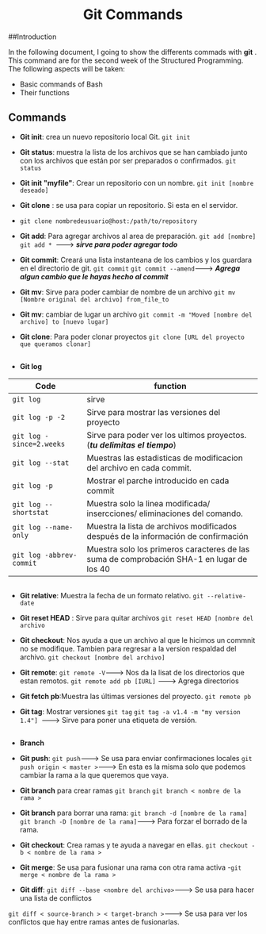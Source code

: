 # <center> Git Commands

##Introduction

In the following document, I going to show the differents commads with **git** . This command are for the second week of the Structured Programming. The following aspects will be taken:

- Basic commands of Bash
- Their functions 

##  Commands

- **Git init**: crea un nuevo repositorio local Git.
`git init `

- **Git status**: muestra la lista de los archivos que se han cambiado junto con los archivos que están por ser preparados o confirmados.
`git status`

- **Git init "myfile"**: Crear un repositorio con un nombre.
`git init [nombre deseado]`

- **Git clone** : se usa para copiar un repositorio. Si esta en el servidor.
- `git clone nombredeusuario@host:/path/to/repository`
 
- **Git add**:  Para agregar archivos al area de preparación. 
`git add [nombre]`
`git add * `---> ***sirve para poder agregar todo***

- **Git commit**: Creará una lista instanteana de los cambios y los guardara en el directorio de git.
`git commit`
`git commit --amend`---> ***Agrega algun cambio que le hayas hecho al commit***
- **Git mv**: Sirve para poder cambiar de nombre de un archivo
`git mv [Nombre original del archivo] from_file_to`

- **Git mv**: cambiar de lugar un archivo 
`git commit -m "Moved [nombre del archivo] to [nuevo lugar]
` 

- **Git clone**: Para poder clonar proyectos
`git clone [URL del proyecto que queramos clonar]`

##
-  **Git log** 

|Code  | function |
|------|--------| 
| `git log`| sirve | 
| `git log -p -2` | Sirve para mostrar las versiones del proyecto
| `git log -since=2.weeks`| Sirve para poder ver los ultimos proyectos. (***tu delimitas el tiempo***) 
|`git log --stat`| Muestras las estadisticas de modificacion del archivo en cada commit.
|`git log -p`| Mostrar el parche introducido en cada commit
| `git log --shortstat`| Muestra solo la linea modificada/ insercciones/ eliminaciones del comando. 
|`git log --name-only`|Muestra la lista de archivos modificados después de la información de confirmación
| `git log -abbrev-commit` | Muestra solo los primeros caracteres de las suma de comprobación SHA-1 en lugar de los 40
##

- **Git relative**: Muestra la fecha de un formato relativo. 
`git --relative-date`

- **Git reset HEAD** : Sirve para quitar archivos
`git reset HEAD [nombre del archivo`
- **Git checkout**: Nos ayuda a que un archivo al que le hicimos un commnit no se modifique. Tambien para regresar a la version respaldad del archivo.
`git checkout [nombre del archivo] `

- **Git remote**: 
`git remote -V`---> Nos da la lisat de los directorios que estan remotos. 
`git remote add pb [IURL]` --->  Agrega directorios
- **Git fetch pb**:Muestra las últimas versiones del proyecto.
`git remote pb`

- **Git tag**: Mostrar versiones
`git tag`
`git tag -a v1.4 -m "my version 1.4"] `---> Sirve para poner una etiqueta de versión. 
##
- **Branch**

- **Git push**: 
`git push`---> Se usa para enviar confirmaciones locales 
`git push origin < master >`---> En esta es la misma solo que podemos cambiar la rama a la que queremos que vaya.

- **Git branch** para crear ramas
`git branch`
`git branch < nombre de la rama >`

- **Git branch** para borrar una rama: 
`git branch -d [nombre de la rama]`
`git branch -D [nombre de la rama]`---> Para forzar el borrado de la rama. 
- **Git checkout**: Crea ramas y te ayuda a navegar en ellas.
`git checkout -b < nombre de la rama >`
-  **Git merge**: Se usa para fusionar una rama con otra rama activa 
-`git merge < nombre de la rama > `
 
-  **Git diff**: 
`git diff --base <nombre del archivo>`---> Se usa para hacer una lista de conflictos

`git diff < source-branch > < target-branch >`---> Se usa para ver los conflictos que hay entre ramas antes de fusionarlas.

##
